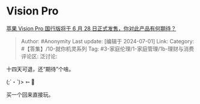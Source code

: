 # Vision Pro
[苹果 Vision Pro 国行版将于 6 月 28 日正式发售，你对此产品有何期待？](https://www.zhihu.com/question/658589913/answer/3547350596)

> Author: #Anonymity
> Last update: [编辑于 2024-07-01]
> Link:
> Category: #【答集】/10-就你机灵系列 
> Tag: #3-家庭伦理/1-家庭管理/1b-理财与消费 
> 评论区:
> 泛讨论:

十四天可退，还“期待”个啥。

(;´・\`)> ➳ 

买一个回来直接玩。